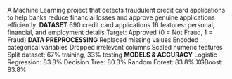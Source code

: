 A Machine Learning project that detects fraudulent credit card applications to help banks reduce financial losses and approve genuine applications efficiently.
**DATASET**
690 credit card applications
16 features: personal, financial, and employment details
Target: Approved (0 = Not Fraud, 1 = Fraud)
**DATA PREPROCESSING**
Replaced missing values
Encoded categorical variables
Dropped irrelevant columns
Scaled numeric features
Split dataset: 67% training, 33% testing
**MODELS & ACCURACY**
Logistic Regression: 83.8%
Decision Tree: 80.3%
Random Forest: 83.8%
XGBoost: 83.8%
